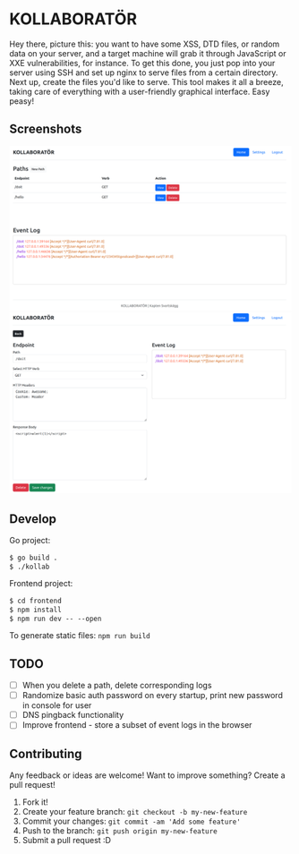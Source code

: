 # KOLLABORATÖR

Hey there, picture this: you want to have some XSS, DTD files, or random data on your server, and a target machine will grab it through JavaScript or XXE vulnerabilities, for instance. To get this done, you just pop into your server using SSH and set up nginx to serve files from a certain directory. Next up, create the files you'd like to serve. This tool makes it all a breeze, taking care of everything with a user-friendly graphical interface. Easy peasy!

## Screenshots
![screenshot-1](.screenshots/screen1.png)
![screenshot-2](.screenshots/screen2.png)

## Develop
Go project:
```
$ go build .
$ ./kollab
```

Frontend project:
```
$ cd frontend
$ npm install
$ npm run dev -- --open
```

To generate static files: `npm run build`

## TODO
- [ ] When you delete a path, delete corresponding logs
- [ ] Randomize basic auth password on every startup, print new password in console for user
- [ ] DNS pingback functionality
- [ ] Improve frontend - store a subset of event logs in the browser 

## Contributing
Any feedback or ideas are welcome! Want to improve something? Create a pull request!

1. Fork it!
2. Create your feature branch: `git checkout -b my-new-feature`
3. Commit your changes: `git commit -am 'Add some feature'`
4. Push to the branch: `git push origin my-new-feature`
5. Submit a pull request :D
